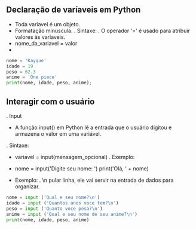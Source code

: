 ## Declaração de varíaveis em Python
- Toda varíavel é um objeto.
- Formatação minuscula. 
. Sintaxe:
. O operador '=' é usado para atribuir
valores às varíaveis.
- nome_da_variavel = valor
- 
``` python
nome = 'Kayque'
idade = 19
peso = 62.3
anime = 'One piece'
print(nome, idade, peso, anime);
```
## Interagir com o usuário
. Input
- A função input() em Python lê a entrada que o usuário digitou e armazena o valor em uma variável. 

. Sintaxe:
- variavel = input(mensagem_opcional)
. Exemplo: 
- nome = input('Digite seu nome: ')
print('Olá, ' + nome)

- Exemplo:
. \n pular linha, ele vai servir na entrada de dados para organizar.
``` python
nome = input ('Qual e seu nome?\n')
idade = input ('Quantos anos voce tem?\n')
peso = input ('Quanto voce pesa?\n')
anime = input ('Qual e seu nome de seu anime?\n')
print(nome, idade, peso, anime)
```